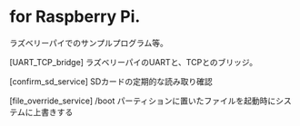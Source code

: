 # for Raspberry Pi.

ラズベリーパイでのサンプルプログラム等。

[UART_TCP_bridge] ラズベリーパイのUARTと、TCPとのブリッジ。

[confirm_sd_service] SDカードの定期的な読み取り確認

[file_override_service] /boot パーティションに置いたファイルを起動時にシステムに上書きする
